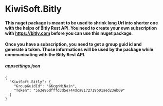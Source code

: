 # KiwiSoft.Bitly
#### This nuget package is meant to be used to shrink long Url into shorter one with the helps of Bitly Rest API. You need to create your own subscription with https://bitly.com before you can use this nuget package.

#### Once you have a subscription, you need to get a group guid id and generate a token. Those informations will be used by the package while communicating with the Bitly Rest API.

##### appsettings.json
```
{
  "KiwiSoft.Bitly": {
    "GroupGuidId": "GKcgnMiNain",
    "Token": "563e96dfffd3d5e744dca8172719b01aed23eb09"
  }
}
```
